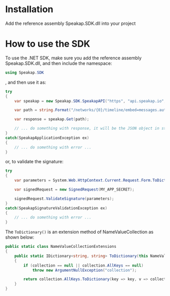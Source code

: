 ﻿# Installation
Add the reference assembly Speakap.SDK.dll into your project

# How to use the SDK
To use the .NET SDK, make sure you add the reference assembly Speakap.SDK.dll, and then include the namespace:
```cs
using Speakap.SDK
```
, and then use it as:
```cs
try
{
    var speakap = new Speakap.SDK.SpeakapAPI("https", "api.speakap.io", MY_APP_ID, MY_APP_SECRET);

    var path = string.Format("/networks/{0}/timeline/embed=messages.author", network_eid);

    var response = speakap.Get(path);

    // ... do something with response, it will be the JSON object in string format ...
}
catch(SpeakapApplicationException ex)
{
    // ... do something with error ...
}

```
or, to validate the signature:
```cs
try
{
    var parameters = System.Web.HttpContext.Current.Request.Form.ToDictionary();

    var signedRequest = new SignedRequest(MY_APP_SECRET);

    signedRequest.ValidateSignature(parameters);
}
catch(SpeakapSignatureValidationException ex)
{
    // ... do something with error ...
}
```
The ```ToDictionary()``` is an extension method of NameValueCollection as shown below:
```cs
public static class NameValueCollectionExtensions
{
    public static IDictionary<string, string> ToDictionary(this NameValueCollection collection)
    {
        if (collection == null || collection.AllKeys == null)
            throw new ArgumentNullException("collection");

        return collection.AllKeys.ToDictionary(key => key, v => collection[v]);
    }
}
```

